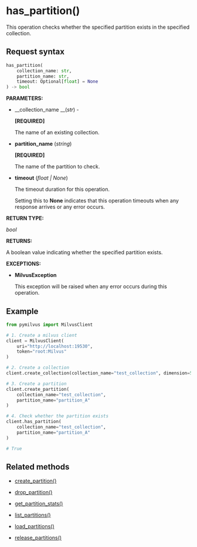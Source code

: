 # has_partition()

This operation checks whether the specified partition exists in the specified collection.

## Request syntax

```python
has_partition(
    collection_name: str,
    partition_name: str,
    timeout: Optional[float] = None
) -> bool
```

__PARAMETERS:__

- __collection_name __(_str_) -

    __[REQUIRED]__

    The name of an existing collection.

- __partition_name__ (_string_)

    __[REQUIRED]__

    The name of the partition to check.

- __timeout__ (_float _|_ None_)  

    The timeout duration for this operation. 

    Setting this to __None__ indicates that this operation timeouts when any response arrives or any error occurs.

__RETURN TYPE:__

_bool_

__RETURNS:__

A boolean value indicating whether the specified partition exists.

__EXCEPTIONS:__

- __MilvusException__

    This exception will be raised when any error occurs during this operation.

## Example

```python
from pymilvus import MilvusClient

# 1. Create a milvus client
client = MilvusClient(
    uri="http://localhost:19530",
    token="root:Milvus"
)

# 2. Create a collection
client.create_collection(collection_name="test_collection", dimension=5)

# 3. Create a partition
client.create_partition(
    collection_name="test_collection", 
    partition_name="partition_A"
)

# 4. Check whether the partition exists
client.has_partition(
    collection_name="test_collection", 
    partition_name="partition_A"
) 

# True
```

## Related methods

- [create_partition()](./Partitions/create_partition.md)

- [drop_partition()](./Partitions/drop_partition.md)

- [get_partition_stats()](./Partitions/get_partition_stats.md)

- [list_partitions()](./Partitions/list_partitions.md)

- [load_partitions()](./Partitions/load_partitions.md)

- [release_partitions()](./Partitions/release_partitions.md)

